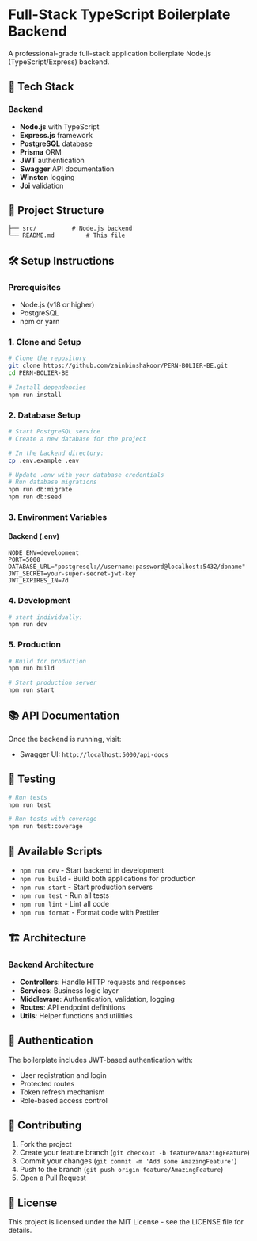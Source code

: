 # Full-Stack TypeScript Boilerplate Backend

A professional-grade full-stack application boilerplate Node.js (TypeScript/Express) backend.

## 🚀 Tech Stack

### Backend
- **Node.js** with TypeScript
- **Express.js** framework
- **PostgreSQL** database
- **Prisma** ORM
- **JWT** authentication
- **Swagger** API documentation
- **Winston** logging
- **Joi** validation

## 📁 Project Structure

```
├── src/          # Node.js backend
└── README.md         # This file
```

## 🛠️ Setup Instructions

### Prerequisites
- Node.js (v18 or higher)
- PostgreSQL
- npm or yarn

### 1. Clone and Setup

```bash
# Clone the repository
git clone https://github.com/zainbinshakoor/PERN-BOLIER-BE.git
cd PERN-BOLIER-BE

# Install dependencies
npm run install
```

### 2. Database Setup

```bash
# Start PostgreSQL service
# Create a new database for the project

# In the backend directory:
cp .env.example .env

# Update .env with your database credentials
# Run database migrations
npm run db:migrate
npm run db:seed
```

### 3. Environment Variables

#### Backend (.env)
```env
NODE_ENV=development
PORT=5000
DATABASE_URL="postgresql://username:password@localhost:5432/dbname"
JWT_SECRET=your-super-secret-jwt-key
JWT_EXPIRES_IN=7d
```

### 4. Development

```bash
# start individually:
npm run dev
```

### 5. Production

```bash
# Build for production
npm run build

# Start production server
npm run start
```

## 📚 API Documentation

Once the backend is running, visit:
- Swagger UI: `http://localhost:5000/api-docs`

## 🧪 Testing

```bash
# Run tests
npm run test

# Run tests with coverage
npm run test:coverage
```

## 📝 Available Scripts

- `npm run dev` - Start backend in development
- `npm run build` - Build both applications for production
- `npm run start` - Start production servers
- `npm run test` - Run all tests
- `npm run lint` - Lint all code
- `npm run format` - Format code with Prettier

## 🏗️ Architecture

### Backend Architecture
- **Controllers**: Handle HTTP requests and responses
- **Services**: Business logic layer
- **Middleware**: Authentication, validation, logging
- **Routes**: API endpoint definitions
- **Utils**: Helper functions and utilities

## 🔐 Authentication

The boilerplate includes JWT-based authentication with:
- User registration and login
- Protected routes
- Token refresh mechanism
- Role-based access control

## 🤝 Contributing

1. Fork the project
2. Create your feature branch (`git checkout -b feature/AmazingFeature`)
3. Commit your changes (`git commit -m 'Add some AmazingFeature'`)
4. Push to the branch (`git push origin feature/AmazingFeature`)
5. Open a Pull Request

## 📄 License

This project is licensed under the MIT License - see the LICENSE file for details.